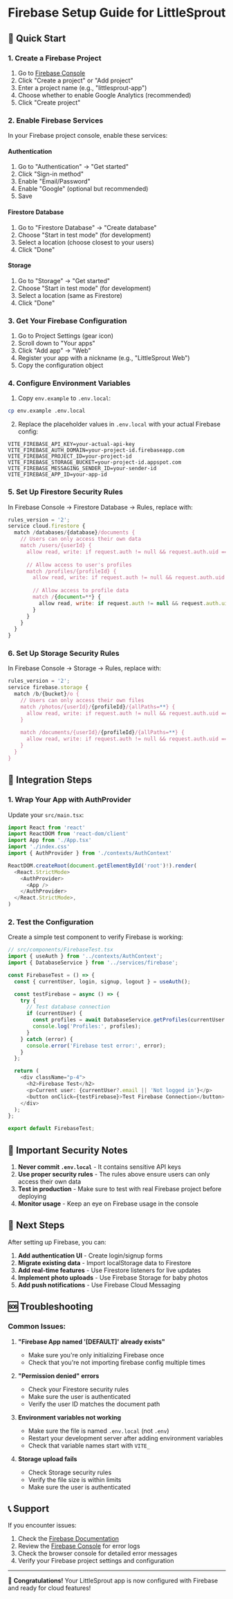 # Firebase Setup Guide for LittleSprout

## 🚀 Quick Start

### 1. Create a Firebase Project

1. Go to [Firebase Console](https://console.firebase.google.com/)
2. Click "Create a project" or "Add project"
3. Enter a project name (e.g., "littlesprout-app")
4. Choose whether to enable Google Analytics (recommended)
5. Click "Create project"

### 2. Enable Firebase Services

In your Firebase project console, enable these services:

#### Authentication
1. Go to "Authentication" → "Get started"
2. Click "Sign-in method"
3. Enable "Email/Password"
4. Enable "Google" (optional but recommended)
5. Save

#### Firestore Database
1. Go to "Firestore Database" → "Create database"
2. Choose "Start in test mode" (for development)
3. Select a location (choose closest to your users)
4. Click "Done"

#### Storage
1. Go to "Storage" → "Get started"
2. Choose "Start in test mode" (for development)
3. Select a location (same as Firestore)
4. Click "Done"

### 3. Get Your Firebase Configuration

1. Go to Project Settings (gear icon)
2. Scroll down to "Your apps"
3. Click "Add app" → "Web"
4. Register your app with a nickname (e.g., "LittleSprout Web")
5. Copy the configuration object

### 4. Configure Environment Variables

1. Copy `env.example` to `.env.local`:
```bash
cp env.example .env.local
```

2. Replace the placeholder values in `.env.local` with your actual Firebase config:
```env
VITE_FIREBASE_API_KEY=your-actual-api-key
VITE_FIREBASE_AUTH_DOMAIN=your-project-id.firebaseapp.com
VITE_FIREBASE_PROJECT_ID=your-project-id
VITE_FIREBASE_STORAGE_BUCKET=your-project-id.appspot.com
VITE_FIREBASE_MESSAGING_SENDER_ID=your-sender-id
VITE_FIREBASE_APP_ID=your-app-id
```

### 5. Set Up Firestore Security Rules

In Firebase Console → Firestore Database → Rules, replace with:

```javascript
rules_version = '2';
service cloud.firestore {
  match /databases/{database}/documents {
    // Users can only access their own data
    match /users/{userId} {
      allow read, write: if request.auth != null && request.auth.uid == userId;
      
      // Allow access to user's profiles
      match /profiles/{profileId} {
        allow read, write: if request.auth != null && request.auth.uid == userId;
        
        // Allow access to profile data
        match /{document=**} {
          allow read, write: if request.auth != null && request.auth.uid == userId;
        }
      }
    }
  }
}
```

### 6. Set Up Storage Security Rules

In Firebase Console → Storage → Rules, replace with:

```javascript
rules_version = '2';
service firebase.storage {
  match /b/{bucket}/o {
    // Users can only access their own files
    match /photos/{userId}/{profileId}/{allPaths=**} {
      allow read, write: if request.auth != null && request.auth.uid == userId;
    }
    
    match /documents/{userId}/{profileId}/{allPaths=**} {
      allow read, write: if request.auth != null && request.auth.uid == userId;
    }
  }
}
```

## 🔧 Integration Steps

### 1. Wrap Your App with AuthProvider

Update your `src/main.tsx`:

```typescript
import React from 'react'
import ReactDOM from 'react-dom/client'
import App from './App.tsx'
import './index.css'
import { AuthProvider } from './contexts/AuthContext'

ReactDOM.createRoot(document.getElementById('root')!).render(
  <React.StrictMode>
    <AuthProvider>
      <App />
    </AuthProvider>
  </React.StrictMode>,
)
```

### 2. Test the Configuration

Create a simple test component to verify Firebase is working:

```typescript
// src/components/FirebaseTest.tsx
import { useAuth } from '../contexts/AuthContext';
import { DatabaseService } from '../services/firebase';

const FirebaseTest = () => {
  const { currentUser, login, signup, logout } = useAuth();

  const testFirebase = async () => {
    try {
      // Test database connection
      if (currentUser) {
        const profiles = await DatabaseService.getProfiles(currentUser.uid);
        console.log('Profiles:', profiles);
      }
    } catch (error) {
      console.error('Firebase test error:', error);
    }
  };

  return (
    <div className="p-4">
      <h2>Firebase Test</h2>
      <p>Current user: {currentUser?.email || 'Not logged in'}</p>
      <button onClick={testFirebase}>Test Firebase Connection</button>
    </div>
  );
};

export default FirebaseTest;
```

## 🚨 Important Security Notes

1. **Never commit `.env.local`** - It contains sensitive API keys
2. **Use proper security rules** - The rules above ensure users can only access their own data
3. **Test in production** - Make sure to test with real Firebase project before deploying
4. **Monitor usage** - Keep an eye on Firebase usage in the console

## 📱 Next Steps

After setting up Firebase, you can:

1. **Add authentication UI** - Create login/signup forms
2. **Migrate existing data** - Import localStorage data to Firestore
3. **Add real-time features** - Use Firestore listeners for live updates
4. **Implement photo uploads** - Use Firebase Storage for baby photos
5. **Add push notifications** - Use Firebase Cloud Messaging

## 🆘 Troubleshooting

### Common Issues:

1. **"Firebase App named '[DEFAULT]' already exists"**
   - Make sure you're only initializing Firebase once
   - Check that you're not importing firebase config multiple times

2. **"Permission denied" errors**
   - Check your Firestore security rules
   - Make sure the user is authenticated
   - Verify the user ID matches the document path

3. **Environment variables not working**
   - Make sure the file is named `.env.local` (not `.env`)
   - Restart your development server after adding environment variables
   - Check that variable names start with `VITE_`

4. **Storage upload fails**
   - Check Storage security rules
   - Verify the file size is within limits
   - Make sure the user is authenticated

## 📞 Support

If you encounter issues:

1. Check the [Firebase Documentation](https://firebase.google.com/docs)
2. Review the [Firebase Console](https://console.firebase.google.com/) for error logs
3. Check the browser console for detailed error messages
4. Verify your Firebase project settings and configuration

---

🎉 **Congratulations!** Your LittleSprout app is now configured with Firebase and ready for cloud features! 
